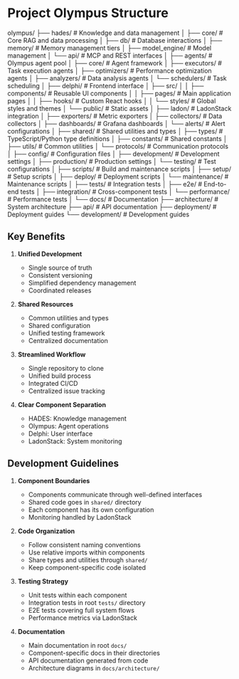 # Project Olympus Structure

olympus/
├── hades/                      # Knowledge and data management
│   ├── core/                   # Core RAG and data processing
│   ├── db/                     # Database interactions
│   ├── memory/                 # Memory management tiers
│   ├── model_engine/          # Model management
│   └── api/                    # MCP and REST interfaces
│
├── agents/                     # Olympus agent pool
│   ├── core/                   # Agent framework
│   ├── executors/             # Task execution agents
│   ├── optimizers/            # Performance optimization agents
│   ├── analyzers/             # Data analysis agents
│   └── schedulers/            # Task scheduling
│
├── delphi/                     # Frontend interface
│   ├── src/
│   │   ├── components/        # Reusable UI components
│   │   ├── pages/             # Main application pages
│   │   ├── hooks/             # Custom React hooks
│   │   └── styles/            # Global styles and themes
│   └── public/                # Static assets
│
├── ladon/                      # LadonStack integration
│   ├── exporters/             # Metric exporters
│   ├── collectors/            # Data collectors
│   ├── dashboards/            # Grafana dashboards
│   └── alerts/                # Alert configurations
│
├── shared/                     # Shared utilities and types
│   ├── types/                 # TypeScript/Python type definitions
│   ├── constants/             # Shared constants
│   ├── utils/                 # Common utilities
│   └── protocols/             # Communication protocols
│
├── config/                     # Configuration files
│   ├── development/           # Development settings
│   ├── production/            # Production settings
│   └── testing/               # Test configurations
│
├── scripts/                    # Build and maintenance scripts
│   ├── setup/                 # Setup scripts
│   ├── deploy/                # Deployment scripts
│   └── maintenance/           # Maintenance scripts
│
├── tests/                      # Integration tests
│   ├── e2e/                   # End-to-end tests
│   ├── integration/           # Cross-component tests
│   └── performance/           # Performance tests
│
└── docs/                       # Documentation
    ├── architecture/          # System architecture
    ├── api/                   # API documentation
    ├── deployment/            # Deployment guides
    └── development/           # Development guides

## Key Benefits

1. **Unified Development**
   - Single source of truth
   - Consistent versioning
   - Simplified dependency management
   - Coordinated releases

2. **Shared Resources**
   - Common utilities and types
   - Shared configuration
   - Unified testing framework
   - Centralized documentation

3. **Streamlined Workflow**
   - Single repository to clone
   - Unified build process
   - Integrated CI/CD
   - Centralized issue tracking

4. **Clear Component Separation**
   - HADES: Knowledge management
   - Olympus: Agent operations
   - Delphi: User interface
   - LadonStack: System monitoring

## Development Guidelines

1. **Component Boundaries**
   - Components communicate through well-defined interfaces
   - Shared code goes in `shared/` directory
   - Each component has its own configuration
   - Monitoring handled by LadonStack

2. **Code Organization**
   - Follow consistent naming conventions
   - Use relative imports within components
   - Share types and utilities through `shared/`
   - Keep component-specific code isolated

3. **Testing Strategy**
   - Unit tests within each component
   - Integration tests in root `tests/` directory
   - E2E tests covering full system flows
   - Performance metrics via LadonStack

4. **Documentation**
   - Main documentation in root `docs/`
   - Component-specific docs in their directories
   - API documentation generated from code
   - Architecture diagrams in `docs/architecture/`
